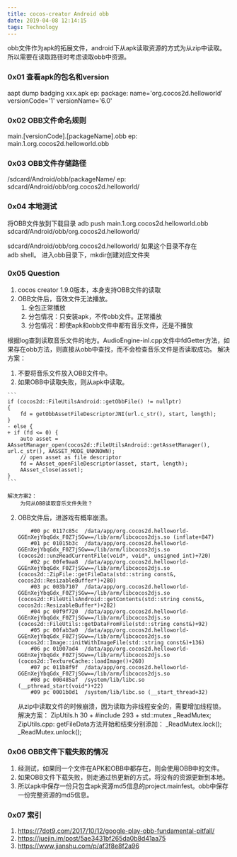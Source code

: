 ```yaml
---
title: cocos-creator Android obb
date: 2019-04-08 12:14:15
tags: Technology
---
```


obb文件作为apk的拓展文件，android下从apk读取资源的方式为从zip中读取。所以需要在读取路径时考虑读取obb中资源。

### 0x01 查看apk的包名和version
aapt dump badging xxx.apk
ep: package: name='org.cocos2d.helloworld' versionCode='1' versionName='6.0'
    
### 0x02 OBB文件命名规则
main.[versionCode].[packageName].obb
ep: main.1.org.cocos2d.helloworld.obb
    
### 0x03 OBB文件存储路径
/sdcard/Android/obb/packageName/
ep: sdcard/Android/obb/org.cocos2d.helloworld/
    
### 0x04 本地测试
    
将OBB文件放到下载目录
adb push main.1.org.cocos2d.helloworld.obb sdcard/Android/obb/org.cocos2d.helloworld/

sdcard/Android/obb/org.cocos2d.helloworld/ 如果这个目录不存在  
adb shell。 进入obb目录下，mkdir创建对应文件夹
    
### 0x05 Question

1. cocos creator 1.9.0版本，本身支持OBB文件的读取
2. OBB文件后，音效文件无法播放。  
    1. 全包正常播放
    2. 分包情况：只安装apk，不传obb文件。正常播放
    3. 分包情况：即使apk和obb文件中都有音乐文件，还是不播放
    
根据log查到读取音乐文件的地方。AudioEngine-inl.cpp文件中fdGetter方法，如果存在obb方法，则直接从obb中查找，而不会检查音乐文件是否读取成功。
解决方案：
   1. 不要将音乐文件放入OBB文件中。  
   2. 如果OBB中读取失败，则从apk中读取。

    ```
    if (cocos2d::FileUtilsAndroid::getObbFile() != nullptr)
    {
        fd = getObbAssetFileDescriptorJNI(url.c_str(), start, length);
    } 
    - else {
    + if (fd <= 0) {
        auto asset = AAssetManager_open(cocos2d::FileUtilsAndroid::getAssetManager(), url.c_str(), AASSET_MODE_UNKNOWN);
        // open asset as file descriptor
        fd = AAsset_openFileDescriptor(asset, start, length);
        AAsset_close(asset);
    }
    ```

    解决方案2：  
        为何从OBB读取音乐文件失败？

2. OBB文件后，进游戏有概率崩溃。
    ```
        #00 pc 0117c85c  /data/app/org.cocos2d.helloworld-GGEnXejYbqGdx_F0Z7jSGw==/lib/arm/libcocos2djs.so (inflate+847)
        #01 pc 01015b3c  /data/app/org.cocos2d.helloworld-GGEnXejYbqGdx_F0Z7jSGw==/lib/arm/libcocos2djs.so (cocos2d::unzReadCurrentFile(void*, void*, unsigned int)+720)
        #02 pc 00fe9aa8  /data/app/org.cocos2d.helloworld-GGEnXejYbqGdx_F0Z7jSGw==/lib/arm/libcocos2djs.so (cocos2d::ZipFile::getFileData(std::string const&, cocos2d::ResizableBuffer*)+280)
        #03 pc 003b7107  /data/app/org.cocos2d.helloworld-GGEnXejYbqGdx_F0Z7jSGw==/lib/arm/libcocos2djs.so (cocos2d::FileUtilsAndroid::getContents(std::string const&, cocos2d::ResizableBuffer*)+282)
        #04 pc 00f9f720  /data/app/org.cocos2d.helloworld-GGEnXejYbqGdx_F0Z7jSGw==/lib/arm/libcocos2djs.so (cocos2d::FileUtils::getDataFromFile(std::string const&)+92)
        #05 pc 00fab3a0  /data/app/org.cocos2d.helloworld-GGEnXejYbqGdx_F0Z7jSGw==/lib/arm/libcocos2djs.so (cocos2d::Image::initWithImageFile(std::string const&)+136)
        #06 pc 01007ad4  /data/app/org.cocos2d.helloworld-GGEnXejYbqGdx_F0Z7jSGw==/lib/arm/libcocos2djs.so (cocos2d::TextureCache::loadImage()+260)
        #07 pc 011b8f9f  /data/app/org.cocos2d.helloworld-GGEnXejYbqGdx_F0Z7jSGw==/lib/arm/libcocos2djs.so
        #08 pc 000485af  /system/lib/libc.so (__pthread_start(void*)+22)
        #09 pc 0001b0d1  /system/lib/libc.so (__start_thread+32)
    ```  
    从zip中读取文件的时候崩溃，因为读取为非线程安全的，需要增加线程锁。
    解决方案：
    ZipUtils.h
        30  + #include <mutex>
        293 + std::mutex _ReadMutex;
    ZipUtils.cpp: getFileData方法开始和结束分别添加：
        _ReadMutex.lock();
        _ReadMutex.unlock();


### 0x06 OBB文件下载失败的情况
1. 经测试，如果同一个文件在APK和OBB中都存在，则会使用OBB中的文件。
2. 如果OBB文件下载失败，则走通过热更新的方式，将没有的资源更新到本地。
3. 所以apk中保存一份只包含apk资源md5信息的project.mainfest。obb中保存一份完整资源的md5信息。

### 0x07 索引
1. https://7dot9.com/2017/10/12/google-play-obb-fundamental-pitfall/
2. https://juejin.im/post/5ae3431bf265da0b8d41aa75
3. https://www.jianshu.com/p/af3f8e8f2a96